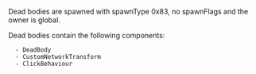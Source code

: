 Dead bodies are spawned with spawnType 0x83, no spawnFlags and the owner is global.

Dead bodies contain the following components:
```
  - DeadBody
  - CustomNetworkTransform
  - ClickBehaviour
```
